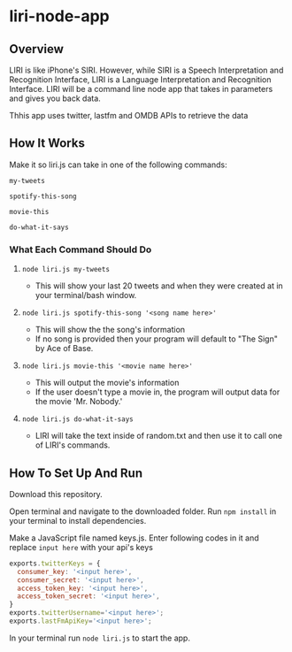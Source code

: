 # liri-node-app

## Overview

 LIRI is like iPhone's SIRI. However, while SIRI is a Speech Interpretation and Recognition Interface, LIRI is a Language Interpretation and Recognition Interface. LIRI will be a command line node app that takes in parameters and gives you back data.

 Thhis app uses twitter, lastfm and OMDB APIs to retrieve the data

 ## How It Works

 Make it so liri.js can take in one of the following commands:

   `my-tweets`

   `spotify-this-song`

   `movie-this`

   `do-what-it-says`

### What Each Command Should Do

1. `node liri.js my-tweets`
    * This will show your last 20 tweets and when they were created at in your terminal/bash window.

1. `node liri.js spotify-this-song '<song name here>'`
    * This will show the the song's information
    * If no song is provided then your program will default to "The Sign" by Ace of Base.

1. `node liri.js movie-this '<movie name here>'`
    * This will output the movie's information
    * If the user doesn't type a movie in, the program will output data for the movie 'Mr. Nobody.'

1. `node liri.js do-what-it-says`
    * LIRI will take the text inside of random.txt and then use it to call one of LIRI's commands.


## How To Set Up And Run 

Download this repository. 

Open terminal and navigate to the downloaded folder. Run `npm install` in your terminal to install dependencies. 

Make a JavaScript file named keys.js. Enter following codes in it and replace `input here` with your api's keys

```javascript
exports.twitterKeys = {
  consumer_key: '<input here>',
  consumer_secret: '<input here>',
  access_token_key: '<input here>',
  access_token_secret: '<input here>',
}
exports.twitterUsername='<input here>';
exports.lastFmApiKey='<input here>';
```
 In your terminal run `node liri.js` to start the app. 

